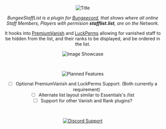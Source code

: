 <div align="center">
  
![Title](https://i.imgur.com/DRKmBIa.png)
  
*BungeeStaffList is a plugin for [Bungeecord](https://www.spigotmc.org/wiki/bungeecord/), that shows where all online Staff Members, Players with permision __stafflist.list__, are on the Network.*

It hooks into [PremiumVanish](https://www.spigotmc.org/resources/14404/) and [LuckPerms](https://luckperms.net/) allowing for vanished staff to be hidden from the list, and their ranks to be displayed, and be ordered in the list.

![Image Showcase](https://i.imgur.com/3tZnIh6.png)

  <br>
  
![Planned Features](https://i.imgur.com/DMjhF5G.png)
- [ ] Optional PremiumVanish and LuckPerms Support. (Both currently a requirement)
- [ ] Alternate list layout similar to Essentials's /list
- [ ] Support for other Vanish and Rank plugins?

<br>
  
[![Discord Support](https://i.imgur.com/vvSPAXt.png)](https://mackenziemolloy.net/discord)
  </div>
